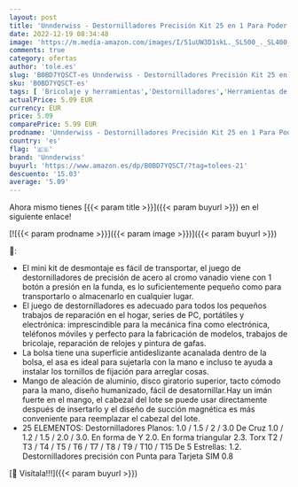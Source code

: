```yaml
---
layout: post
title: 'Unnderwiss - Destornilladores Precisión Kit 25 en 1 Para Poder Desmontar Tus Aparatos Electrónicos Juego Destornilladores para iPhone  PC  Xbox  Cámara  Reloj  Tablet PC  iPhone  Portátil Entre Otros'
date: 2022-12-19 08:34:48
image: 'https://m.media-amazon.com/images/I/51uUW3D1skL._SL500_._SL400_.jpg'
comments: true
category: ofertas
author: 'tole.es'
slug: 'B0BD7YQSCT-es Unnderwiss - Destornilladores Precisión Kit 25 en 1 Para...'
sku: 'B0BD7YQSCT-es'
tags: [ 'Bricolaje y herramientas','Destornilladores','Herramientas de mano','Herramientas manuales y eléctricas','Juegos de destornilladores','iphone','unnderwiss','🇪🇸', ]
actualPrice: 5.09 EUR
currency: EUR
price: 5.09
comparePrice: 5.99 EUR
prodname: 'Unnderwiss - Destornilladores Precisión Kit 25 en 1 Para Poder Desmontar Tus Aparatos Electrónicos Juego Destornilladores para iPhone  PC  Xbox  Cámara  Reloj  Tablet PC  iPhone  Portátil Entre Otros'
country: 'es'
flag: '🇪🇸'
brand: 'Unnderwiss'
buyurl: 'https://www.amazon.es/dp/B0BD7YQSCT/?tag=tolees-21'
descuento: '15.03'
average: '5.09'
---
```


Ahora mismo tienes [{{< param title >}}]({{< param buyurl >}}) en el siguiente enlace!

[![{{< param prodname >}}]({{< param image >}})]({{< param buyurl >}})

🔎:

- El mini kit de desmontaje es fácil de transportar, el juego de destornilladores de precisión de acero al cromo vanadio viene con 1 botón a presión en la funda, es lo suficientemente pequeño como para transportarlo o almacenarlo en cualquier lugar.
- El juego de destornilladores es adecuado para todos los pequeños trabajos de reparación en el hogar, series de PC, portátiles y electrónica: imprescindible para la mecánica fina como electrónica, teléfonos móviles y perfecto para la fabricación de modelos, trabajos de bricolaje, reparación de relojes y pintura de gafas.
- La bolsa tiene una superficie antideslizante acanalada dentro de la bolsa, el asa es ideal para sujetarla con la mano e incluso te ayuda a instalar los tornillos de fijación para arreglar cosas.
- Mango de aleación de aluminio, disco giratorio superior, tacto cómodo para la mano, diseño humanizado, fácil de desatornillar.Hay un imán fuerte en el mango, el cabezal del lote se puede usar directamente después de insertarlo y el diseño de succión magnética es más conveniente para reemplazar el cabezal del lote.
- 25 ELEMENTOS: Destornilladores Planos: 1.0 / 1.5 / 2 / 3.0 De Cruz 1.0 / 1.2 / 1.5 / 2.0 / 3.0. En forma de Y 2.0. En forma triangular 2.3. Torx T2 / T3 / T4 / T5 / T6 / T7 / T8 / T9 / T10 / T15 De 5 Estrellas: 1.2. Destornilladores precisión con Punta para Tarjeta SIM 0.8

[🛒 Visítala!!!]({{< param buyurl >}})
